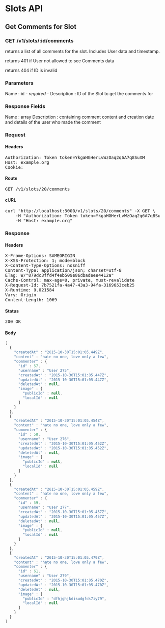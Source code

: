 # Slots API

## Get Comments for Slot

### GET /v1/slots/:id/comments

returns a list of all comments for the slot. Includes User data and timestamp.

returns 401 if User not allowed to see Comments data

returns 404 if ID is invalid

### Parameters

Name : id *- required -*
Description : ID of the Slot to get the comments for


### Response Fields

Name : array
Description : containing comment content and creation date and details of the user who made the comment

### Request

#### Headers

<pre>Authorization: Token token=YkgaHGHerLvWzOaq2q6A7q8SuXM
Host: example.org
Cookie: </pre>

#### Route

<pre>GET /v1/slots/20/comments</pre>

#### cURL

<pre class="request">curl &quot;http://localhost:5000/v1/slots/20/comments&quot; -X GET \
	-H &quot;Authorization: Token token=YkgaHGHerLvWzOaq2q6A7q8SuXM&quot; \
	-H &quot;Host: example.org&quot;</pre>

### Response

#### Headers

<pre>X-Frame-Options: SAMEORIGIN
X-XSS-Protection: 1; mode=block
X-Content-Type-Options: nosniff
Content-Type: application/json; charset=utf-8
ETag: W/&quot;879dc3ffd4f4eb509e86dbadeee4412a&quot;
Cache-Control: max-age=0, private, must-revalidate
X-Request-Id: 7b7521fa-4a47-43a3-94fa-3169653ceb25
X-Runtime: 0.021584
Vary: Origin
Content-Length: 1069</pre>

#### Status

<pre>200 OK</pre>

#### Body

```javascript
[
  {
    "createdAt" : "2015-10-30T15:01:05.449Z",
    "content" : "hate no one, love only a few",
    "commenter" : {
      "id" : 57,
      "username" : "User 275",
      "createdAt" : "2015-10-30T15:01:05.447Z",
      "updatedAt" : "2015-10-30T15:01:05.447Z",
      "deletedAt" : null,
      "image" : {
        "publicId" : null,
        "localId" : null
      }
    }
  },
  {
    "createdAt" : "2015-10-30T15:01:05.454Z",
    "content" : "hate no one, love only a few",
    "commenter" : {
      "id" : 58,
      "username" : "User 276",
      "createdAt" : "2015-10-30T15:01:05.452Z",
      "updatedAt" : "2015-10-30T15:01:05.452Z",
      "deletedAt" : null,
      "image" : {
        "publicId" : null,
        "localId" : null
      }
    }
  },
  {
    "createdAt" : "2015-10-30T15:01:05.459Z",
    "content" : "hate no one, love only a few",
    "commenter" : {
      "id" : 59,
      "username" : "User 277",
      "createdAt" : "2015-10-30T15:01:05.457Z",
      "updatedAt" : "2015-10-30T15:01:05.457Z",
      "deletedAt" : null,
      "image" : {
        "publicId" : null,
        "localId" : null
      }
    }
  },
  {
    "createdAt" : "2015-10-30T15:01:05.479Z",
    "content" : "hate no one, love only a few",
    "commenter" : {
      "id" : 61,
      "username" : "User 279",
      "createdAt" : "2015-10-30T15:01:05.470Z",
      "updatedAt" : "2015-10-30T15:01:05.470Z",
      "deletedAt" : null,
      "image" : {
        "publicId" : "dfhjghjkdisudgfds7iy79",
        "localId" : null
      }
    }
  }
]
```
